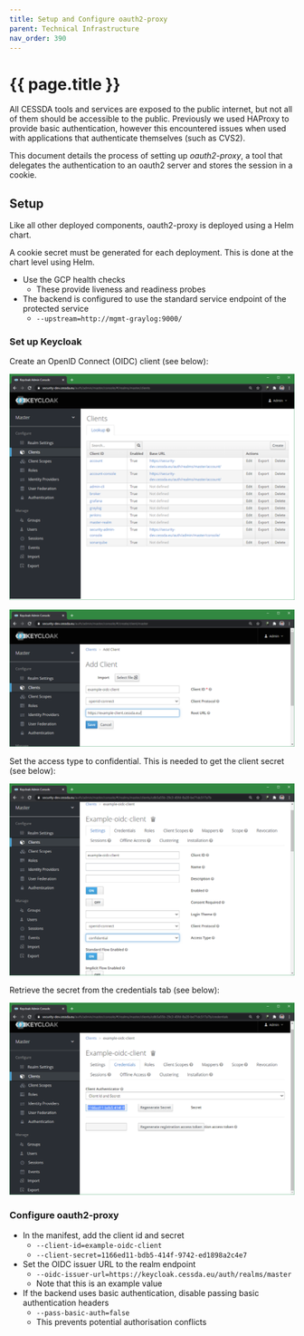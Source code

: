 ```yaml
---
title: Setup and Configure oauth2-proxy
parent: Technical Infrastructure
nav_order: 390
---
```


# {{ page.title }}

All CESSDA tools and services are exposed to the public internet, but not all of them should be accessible to the public.
Previously we used HAProxy to provide basic authentication, however this encountered issues when used with applications that
authenticate themselves (such as CVS2).

This document details the process of setting up *oauth2-proxy*,
a tool that delegates the authentication to an oauth2 server and stores the session in a cookie.

## Setup

Like all other deployed components, oauth2-proxy is deployed using a Helm chart.

A cookie secret must be generated for each deployment. This is done at the chart level using Helm.

- Use the GCP health checks
  - These provide liveness and readiness probes
- The backend is configured to use the standard service endpoint of the protected service
  - `--upstream=http://mgmt-graylog:9000/`

### Set up Keycloak

Create an OpenID Connect (OIDC) client (see below):

![List of clients in Keycloak](../assets/KeycloakClientList.png)

![Client creation screen, with an example client id and URL](../assets/KeycloakClientCreation.png)

Set the access type to confidential. This is needed to get the client secret (see below):

![Client settings tab](../assets/KeycloakClientSettings.png)

Retrieve the secret from the credentials tab (see below):

![Client credential tab](../assets/KeycloakClientSecret.png)

### Configure oauth2-proxy

- In the manifest, add the client id and secret
  - `--client-id=example-oidc-client`
  - `--client-secret=1166ed11-bdb5-414f-9742-ed1898a2c4e7`
- Set the OIDC issuer URL to the realm endpoint
  - `--oidc-issuer-url=https://keycloak.cessda.eu/auth/realms/master`
  - Note that this is an example value
- If the backend uses basic authentication, disable passing basic authentication headers
  - `--pass-basic-auth=false`
  - This prevents potential authorisation conflicts

